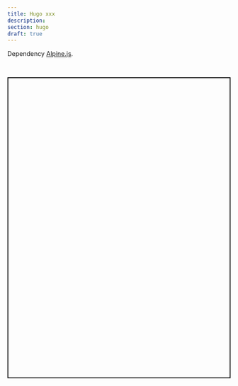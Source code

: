 ```yaml
---
title: Hugo xxx
description: 
section: hugo
draft: true
---
```


Dependency [Alpine.js](https://alpinejs.dev/).

<br>
<p class="codepen" data-height="680" data-theme-id="dark" data-default-tab="result" data-slug-hash="oNEXwwB" data-user="tailstack" style="height: 680px; box-sizing: border-box; display: flex; align-items: center; justify-content: center; border: 2px solid; margin: 1em 0; padding: 1em;"></p>
<script async src="https://cpwebassets.codepen.io/assets/embed/ei.js"></script>